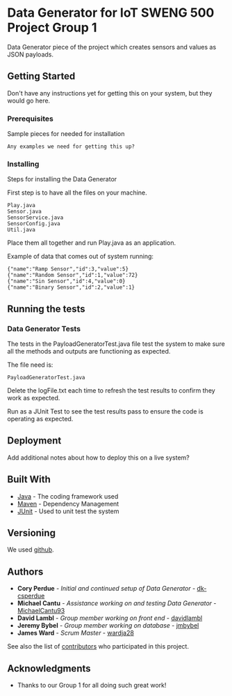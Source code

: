 # Data Generator for IoT SWENG 500 Project Group 1

Data Generator piece of the project which creates sensors and values as JSON payloads.

## Getting Started

Don't have any instructions yet for getting this on your system, but they would go here.

### Prerequisites

Sample pieces for needed for installation

```
Any examples we need for getting this up?
```

### Installing

Steps for installing the Data Generator

First step is to have all the files on your machine.

```
Play.java 
Sensor.java
SensorService.java
SensorConfig.java
Util.java
```

Place them all together and run Play.java as an application.

Example of data that comes out of system running:
```
{"name":"Ramp Sensor","id":3,"value":5}
{"name":"Random Sensor","id":1,"value":72}
{"name":"Sin Sensor","id":4,"value":0}
{"name":"Binary Sensor","id":2,"value":1}
```

## Running the tests



### Data Generator Tests

The tests in the PayloadGeneratorTest.java file test the system to make sure all the methods and outputs are functioning as expected.

The file need is:

```
PayloadGeneratorTest.java
```

Delete the logFile.txt each time to refresh the test results to confirm they work as expected.

Run as a JUnit Test to see the test results pass to ensure the code is operating as expected.

## Deployment

Add additional notes about how to deploy this on a live system?

## Built With

* [Java](http://www.java.com/) - The coding framework used
* [Maven](https://maven.apache.org/) - Dependency Management
* [JUnit](https://junit.org/) - Used to unit test the system

## Versioning

We used [github](https://github.com/jmbybel/SWENG500). 

## Authors

* **Cory Perdue** - *Initial and continued setup of Data Generator* - [dk-csperdue](https://github.com/dk-csperdue)
* **Michael Cantu** - *Assistance working on and testing Data Generator* - [MichaelCantu93](https://github.com/MichaelCantu93)
* **David Lambl** - *Group member working on front end* - [davidlambl](https://github.com/davidlambl)
* **Jeremy Bybel** - *Group member working on database* - [jmbybel](https://github.com/jmbybel)
* **James Ward** - *Scrum Master* - [wardja28](https://github.com/wardja28)

See also the list of [contributors](https://github.com/jmbybel/SWENG500/graphs/contributors) who participated in this project.

## Acknowledgments

* Thanks to our Group 1 for all doing such great work!
